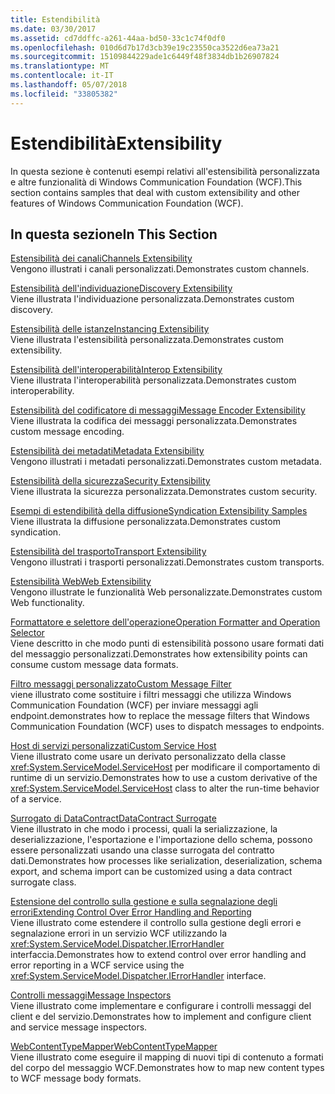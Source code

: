 ```yaml
---
title: Estendibilità
ms.date: 03/30/2017
ms.assetid: cd7ddffc-a261-44aa-bd50-33c1c74f0df0
ms.openlocfilehash: 010d6d7b17d3cb39e19c23550ca3522d6ea73a21
ms.sourcegitcommit: 15109844229ade1c6449f48f3834db1b26907824
ms.translationtype: MT
ms.contentlocale: it-IT
ms.lasthandoff: 05/07/2018
ms.locfileid: "33805382"
---
```

# <a name="extensibility"></a><span data-ttu-id="38d1e-102">Estendibilità</span><span class="sxs-lookup"><span data-stu-id="38d1e-102">Extensibility</span></span>
<span data-ttu-id="38d1e-103">In questa sezione è contenuti esempi relativi all'estensibilità personalizzata e altre funzionalità di Windows Communication Foundation (WCF).</span><span class="sxs-lookup"><span data-stu-id="38d1e-103">This section contains samples that deal with custom extensibility and other features of Windows Communication Foundation (WCF).</span></span>  
  
## <a name="in-this-section"></a><span data-ttu-id="38d1e-104">In questa sezione</span><span class="sxs-lookup"><span data-stu-id="38d1e-104">In This Section</span></span>  
 [<span data-ttu-id="38d1e-105">Estensibilità dei canali</span><span class="sxs-lookup"><span data-stu-id="38d1e-105">Channels Extensibility</span></span>](../../../../docs/framework/wcf/samples/channels-extensibility.md)  
 <span data-ttu-id="38d1e-106">Vengono illustrati i canali personalizzati.</span><span class="sxs-lookup"><span data-stu-id="38d1e-106">Demonstrates custom channels.</span></span>  
  
 [<span data-ttu-id="38d1e-107">Estensibilità dell'individuazione</span><span class="sxs-lookup"><span data-stu-id="38d1e-107">Discovery Extensibility</span></span>](../../../../docs/framework/wcf/samples/discovery-extensibility.md)  
 <span data-ttu-id="38d1e-108">Viene illustrata l'individuazione personalizzata.</span><span class="sxs-lookup"><span data-stu-id="38d1e-108">Demonstrates custom discovery.</span></span>  
  
 [<span data-ttu-id="38d1e-109">Estensibilità delle istanze</span><span class="sxs-lookup"><span data-stu-id="38d1e-109">Instancing Extensibility</span></span>](../../../../docs/framework/wcf/samples/instancing-extensibility.md)  
 <span data-ttu-id="38d1e-110">Viene illustrata l'estensibilità personalizzata.</span><span class="sxs-lookup"><span data-stu-id="38d1e-110">Demonstrates custom extensibility.</span></span>  
  
 [<span data-ttu-id="38d1e-111">Estensibilità dell'interoperabilità</span><span class="sxs-lookup"><span data-stu-id="38d1e-111">Interop Extensibility</span></span>](../../../../docs/framework/wcf/samples/interop-extensibility.md)  
 <span data-ttu-id="38d1e-112">Viene illustrata l'interoperabilità personalizzata.</span><span class="sxs-lookup"><span data-stu-id="38d1e-112">Demonstrates custom interoperability.</span></span>  
  
 [<span data-ttu-id="38d1e-113">Estensibilità del codificatore di messaggi</span><span class="sxs-lookup"><span data-stu-id="38d1e-113">Message Encoder Extensibility</span></span>](../../../../docs/framework/wcf/samples/message-encoder-extensibility.md)  
 <span data-ttu-id="38d1e-114">Viene illustrata la codifica dei messaggi personalizzata.</span><span class="sxs-lookup"><span data-stu-id="38d1e-114">Demonstrates custom message encoding.</span></span>  
  
 [<span data-ttu-id="38d1e-115">Estensibilità dei metadati</span><span class="sxs-lookup"><span data-stu-id="38d1e-115">Metadata Extensibility</span></span>](../../../../docs/framework/wcf/samples/metadata-extensibility.md)  
 <span data-ttu-id="38d1e-116">Vengono illustrati i metadati personalizzati.</span><span class="sxs-lookup"><span data-stu-id="38d1e-116">Demonstrates custom metadata.</span></span>  
  
 [<span data-ttu-id="38d1e-117">Estensibilità della sicurezza</span><span class="sxs-lookup"><span data-stu-id="38d1e-117">Security Extensibility</span></span>](../../../../docs/framework/wcf/samples/security-extensibility.md)  
 <span data-ttu-id="38d1e-118">Viene illustrata la sicurezza personalizzata.</span><span class="sxs-lookup"><span data-stu-id="38d1e-118">Demonstrates custom security.</span></span>  
  
 [<span data-ttu-id="38d1e-119">Esempi di estendibilità della diffusione</span><span class="sxs-lookup"><span data-stu-id="38d1e-119">Syndication Extensibility Samples</span></span>](../../../../docs/framework/wcf/samples/syndication-extensibility-samples.md)  
 <span data-ttu-id="38d1e-120">Viene illustrata la diffusione personalizzata.</span><span class="sxs-lookup"><span data-stu-id="38d1e-120">Demonstrates custom syndication.</span></span>  
  
 [<span data-ttu-id="38d1e-121">Estensibilità del trasporto</span><span class="sxs-lookup"><span data-stu-id="38d1e-121">Transport Extensibility</span></span>](../../../../docs/framework/wcf/samples/transport-extensibility.md)  
 <span data-ttu-id="38d1e-122">Vengono illustrati i trasporti personalizzati.</span><span class="sxs-lookup"><span data-stu-id="38d1e-122">Demonstrates custom transports.</span></span>  
  
 [<span data-ttu-id="38d1e-123">Estensibilità Web</span><span class="sxs-lookup"><span data-stu-id="38d1e-123">Web Extensibility</span></span>](../../../../docs/framework/wcf/samples/web-extensibility.md)  
 <span data-ttu-id="38d1e-124">Vengono illustrate le funzionalità Web personalizzate.</span><span class="sxs-lookup"><span data-stu-id="38d1e-124">Demonstrates custom Web functionality.</span></span>  
  
 [<span data-ttu-id="38d1e-125">Formattatore e selettore dell'operazione</span><span class="sxs-lookup"><span data-stu-id="38d1e-125">Operation Formatter and Operation Selector</span></span>](../../../../docs/framework/wcf/samples/operation-formatter-and-operation-selector.md)  
 <span data-ttu-id="38d1e-126">Viene descritto in che modo punti di estensibilità possono usare formati dati del messaggio personalizzati.</span><span class="sxs-lookup"><span data-stu-id="38d1e-126">Demonstrates how extensibility points can consume custom message data formats.</span></span>  
  
 [<span data-ttu-id="38d1e-127">Filtro messaggi personalizzato</span><span class="sxs-lookup"><span data-stu-id="38d1e-127">Custom Message Filter</span></span>](../../../../docs/framework/wcf/samples/custom-message-filter.md)  
 <span data-ttu-id="38d1e-128">viene illustrato come sostituire i filtri messaggi che utilizza Windows Communication Foundation (WCF) per inviare messaggi agli endpoint.</span><span class="sxs-lookup"><span data-stu-id="38d1e-128">demonstrates how to replace the message filters that Windows Communication Foundation (WCF) uses to dispatch messages to endpoints.</span></span>  
  
 [<span data-ttu-id="38d1e-129">Host di servizi personalizzati</span><span class="sxs-lookup"><span data-stu-id="38d1e-129">Custom Service Host</span></span>](../../../../docs/framework/wcf/samples/custom-service-host.md)  
 <span data-ttu-id="38d1e-130">Viene illustrato come usare un derivato personalizzato della classe <xref:System.ServiceModel.ServiceHost> per modificare il comportamento di runtime di un servizio.</span><span class="sxs-lookup"><span data-stu-id="38d1e-130">Demonstrates how to use a custom derivative of the <xref:System.ServiceModel.ServiceHost> class to alter the run-time behavior of a service.</span></span>  
  
 [<span data-ttu-id="38d1e-131">Surrogato di DataContract</span><span class="sxs-lookup"><span data-stu-id="38d1e-131">DataContract Surrogate</span></span>](../../../../docs/framework/wcf/samples/datacontract-surrogate.md)  
 <span data-ttu-id="38d1e-132">Viene illustrato in che modo i processi, quali la serializzazione, la deserializzazione, l'esportazione e l'importazione dello schema, possono essere personalizzati usando una classe surrogata del contratto dati.</span><span class="sxs-lookup"><span data-stu-id="38d1e-132">Demonstrates how processes like serialization, deserialization, schema export, and schema import can be customized using a data contract surrogate class.</span></span>  
  
 [<span data-ttu-id="38d1e-133">Estensione del controllo sulla gestione e sulla segnalazione degli errori</span><span class="sxs-lookup"><span data-stu-id="38d1e-133">Extending Control Over Error Handling and Reporting</span></span>](../../../../docs/framework/wcf/samples/extending-control-over-error-handling-and-reporting.md)  
 <span data-ttu-id="38d1e-134">Viene illustrato come estendere il controllo sulla gestione degli errori e segnalazione errori in un servizio WCF utilizzando la <xref:System.ServiceModel.Dispatcher.IErrorHandler> interfaccia.</span><span class="sxs-lookup"><span data-stu-id="38d1e-134">Demonstrates how to extend control over error handling and error reporting in a WCF service using the <xref:System.ServiceModel.Dispatcher.IErrorHandler> interface.</span></span>  
  
 [<span data-ttu-id="38d1e-135">Controlli messaggi</span><span class="sxs-lookup"><span data-stu-id="38d1e-135">Message Inspectors</span></span>](../../../../docs/framework/wcf/samples/message-inspectors.md)  
 <span data-ttu-id="38d1e-136">Viene illustrato come implementare e configurare i controlli messaggi del client e del servizio.</span><span class="sxs-lookup"><span data-stu-id="38d1e-136">Demonstrates how to implement and configure client and service message inspectors.</span></span>  
  
 [<span data-ttu-id="38d1e-137">WebContentTypeMapper</span><span class="sxs-lookup"><span data-stu-id="38d1e-137">WebContentTypeMapper</span></span>](../../../../docs/framework/wcf/samples/webcontenttypemapper-sample.md)  
 <span data-ttu-id="38d1e-138">Viene illustrato come eseguire il mapping di nuovi tipi di contenuto a formati del corpo del messaggio WCF.</span><span class="sxs-lookup"><span data-stu-id="38d1e-138">Demonstrates how to map new content types to WCF message body formats.</span></span>
